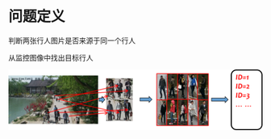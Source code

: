 # 问题定义

判断两张行人图片是否来源于同一个行人

从监控图像中找出目标行人

![image](https://github.com/ffeiDing/ffeiDing.github.io/blob/master/img/1.png)

